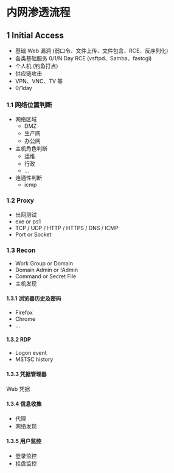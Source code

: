 
# [](#%E5%86%85%E7%BD%91%E6%B8%97%E9%80%8F%E6%B5%81%E7%A8%8B)内网渗透流程

## [](#1-initial-access)1 Initial Access

-   基础 Web 漏洞 (弱口令、文件上传、文件包含、RCE、反序列化)
-   各类基础服务 0/1/N Day RCE (vsftpd、Samba、fastcgi)
-   个人机 (钓鱼打点)
-   供应链攻击
-   VPN、VNC、TV 等
-   0/1day

### [](#11-%E7%BD%91%E7%BB%9C%E4%BD%8D%E7%BD%AE%E5%88%A4%E6%96%AD)1.1 网络位置判断

-   网络区域
    -   DMZ
    -   生产网
    -   办公网
-   主机角色判断
    -   运维
    -   行政
    -   …
-   连通性判断
    -   icmp

### [](#12-proxy)1.2 Proxy

-   出网测试
-   exe or ps1
-   TCP / UDP / HTTP / HTTPS / DNS / ICMP
-   Port or Socket

### [](#13-recon)1.3 Recon

-   Work Group or Domain
-   Domain Admin or !Admin
-   Command or Secret File
-   主机发现

#### [](#131-%E6%B5%8F%E8%A7%88%E5%99%A8%E5%8E%86%E5%8F%B2%E5%8F%8A%E5%AF%86%E7%A0%81)1.3.1 浏览器历史及密码

-   Firefox
-   Chrome
-   …

#### [](#132-rdp)1.3.2 RDP

-   Logon event
-   MSTSC history

#### [](#133-%E5%87%AD%E6%8D%AE%E7%AE%A1%E7%90%86%E5%99%A8)1.3.3 凭据管理器

Web 凭据

#### [](#134-%E4%BF%A1%E6%81%AF%E6%94%B6%E9%9B%86)1.3.4 信息收集

-   代理
-   网络发现

#### [](#135-%E7%94%A8%E6%88%B7%E7%9B%91%E6%8E%A7)1.3.5 用户监控

-   登录监控
-   挂盘监控
